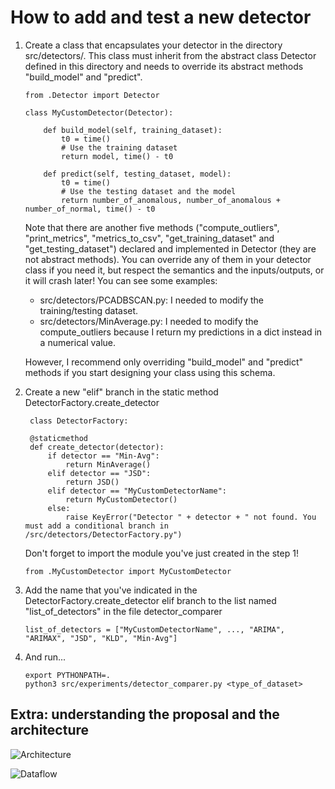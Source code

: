 # How to add and test a new detector

1. Create a class that encapsulates your detector in the directory src/detectors/. This class must inherit from the abstract class Detector defined in this directory and needs to override its abstract methods "build_model" and "predict".
    ```
    from .Detector import Detector

    class MyCustomDetector(Detector):
    
        def build_model(self, training_dataset):
            t0 = time()
            # Use the training dataset
            return model, time() - t0 
    
        def predict(self, testing_dataset, model):
            t0 = time()
            # Use the testing dataset and the model
            return number_of_anomalous, number_of_anomalous + number_of_normal, time() - t0
    ```
    
    Note that there are another five methods ("compute_outliers", "print_metrics", "metrics_to_csv", "get_training_dataset" and "get_testing_dataset") declared and implemented in Detector (they are not abstract methods). You can override any of them in your detector class if you need it, but respect the semantics and the inputs/outputs, or it will crash later! 
    You can see some examples:
    - src/detectors/PCADBSCAN.py: I needed to modify the training/testing dataset.
    - src/detectors/MinAverage.py: I needed to modify the compute_outliers because I return my predictions in a dict instead in a numerical value.
    
    However, I recommend only overriding "build_model" and "predict" methods if you start designing your class using this schema.

2. Create a new "elif" branch in the static method DetectorFactory.create_detector
   ````
    class DetectorFactory:
   
    @staticmethod
    def create_detector(detector):
        if detector == "Min-Avg":
            return MinAverage()
        elif detector == "JSD":
            return JSD()
        elif detector == "MyCustomDetectorName":
            return MyCustomDetector()
        else:
            raise KeyError("Detector " + detector + " not found. You must add a conditional branch in /src/detectors/DetectorFactory.py")
    ````
   
   Don't forget to import the module you've just created in the step 1!
   ````
   from .MyCustomDetector import MyCustomDetector
   ````

3. Add the name that you've indicated in the DetectorFactory.create_detector elif branch to the list named "list_of_detectors" in the file detector_comparer
   ````
   list_of_detectors = ["MyCustomDetectorName", ..., "ARIMA", "ARIMAX", "JSD", "KLD", "Min-Avg"]
   ````
   
4. And run...
   ````
   export PYTHONPATH=.
   python3 src/experiments/detector_comparer.py <type_of_dataset>
   ````
   
## Extra: understanding the proposal and the architecture

![Architecture](img_readme/architecture.png)

![Dataflow](img_readme/dataflow.png)





